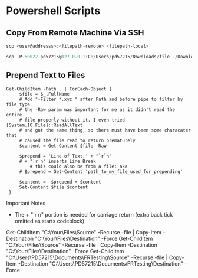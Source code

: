 # Powershell Scripts

## Copy From Remote Machine Via SSH

```powershell Example
scp <user@addresss>:<filepath-remote> <filepath-local>
```

```powershell What I Use
scp -P 50022 pd57215@127.0.0.1:C:/Users/pd57215/Downloads/file ./Downloads/
```

## Prepend Text to Files

```
Get-ChildItem -Path . | ForEach-Object {
     $file = $_.FullName
     # Add "-Filter *.xyz " after Path and before pipe to filter by file type
     # the -Raw param was important for me as it didn't read the entire
     # file properly without it. I even tried [System.IO.File]::ReadAllText
     # and got the same thing, so there must have been some characater that
     # caused the file read to return prematurely
     $content = Get-Content $file -Raw

     $prepend = 'Line of Text;' + "`r`n"
     # + "`r`n" inserts Line Break
		 # this could also be from a file: aka
     # $prepend = Get-Content 'path_to_my_file_used_for_prepending'

     $content =  $prepend + $content
     Set-Content $file $content
 }
```

Important Notes

- The + "`r n" portion is needed for carriage return (extra back tick omitted as starts codeblock)

Get-ChildItem "C:\Your\Files\Source" -Recurse -file | Copy-Item -Destination "C:\Your\Files\Destination" -Force
Get-ChildItem "C:\Your\Files\Source" -Recurse -file | Copy-Item -Destination "C:\Your\Files\Destination" -Force
Get-ChildItem "C:\Users\PD57215\Documents\FRTesting\Source" -Recurse -file | Copy-Item -Destination "C:\Users\PD57215\Documents\FRTesting\Destination" -Force
